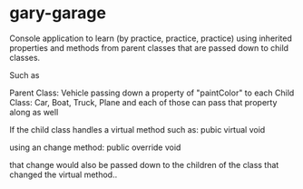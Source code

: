 # gary-garage


Console application to learn (by practice, practice, practice) using inherited properties and methods 
from parent classes that are passed down to child classes.

Such as

Parent Class: Vehicle
passing down a property of "paintColor" to each 
Child Class: Car, Boat, Truck, Plane
and each of those can pass that property along as well

If the child class handles a virtual method such as: 
pubic virtual void

using an change method:
public override void

that change would also be passed down to the children of the class that changed the virtual method..


